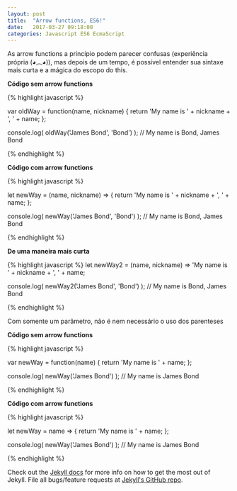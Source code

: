 ```yaml
---
layout: post
title:  "Arrow functions, ES6!"
date:   2017-03-27 09:18:00
categories: Javascript ES6 EcmaScript
---
```


As arrow functions a princípio podem parecer confusas (experiência própria (◕︵◕)), mas depois de um tempo, é possível entender sua sintaxe mais curta e a mágica do escopo do this.


<strong> Código sem arrow functions </strong>

{% highlight javascript %}

var oldWay = function(name, nickname) {
  return 'My name is ' + nickname + ', ' + name;
};

console.log( oldWay('James Bond', 'Bond') );
// My name is Bond, James Bond

{% endhighlight %}

<strong> Código com arrow functions </strong>

{% highlight javascript %}

let newWay = (name, nickname) => {
  return 'My name is ' + nickname + ', ' + name;
};

console.log( newWay('James Bond', 'Bond') );
// My name is Bond, James Bond

{% endhighlight %}


<strong> De uma maneira mais curta </strong>

{% highlight javascript %}
let newWay2 = (name, nickname) => 'My name is ' + nickname + ', ' + name;

console.log( newWay2('James Bond', 'Bond') );
// My name is Bond, James Bond

{% endhighlight %}

Com somente um parâmetro, não é nem necessário o uso dos parenteses

<strong> Código sem arrow functions </strong>

{% highlight javascript %}

var newWay = function(name) {
  return 'My name is ' + name;
};

console.log( newWay('James Bond') );
// My name is James Bond

{% endhighlight %}

<strong> Código com arrow functions </strong>

{% highlight javascript %}

let newWay = name => {
  return 'My name is ' + name;
};

console.log( newWay('James Bond') );
// My name is James Bond

{% endhighlight %}


Check out the [Jekyll docs][jekyll] for more info on how to get the most out of Jekyll. File all bugs/feature requests at [Jekyll's GitHub repo][jekyll-gh].

[jekyll-gh]: https://github.com/mojombo/jekyll
[jekyll]:    http://jekyllrb.com
